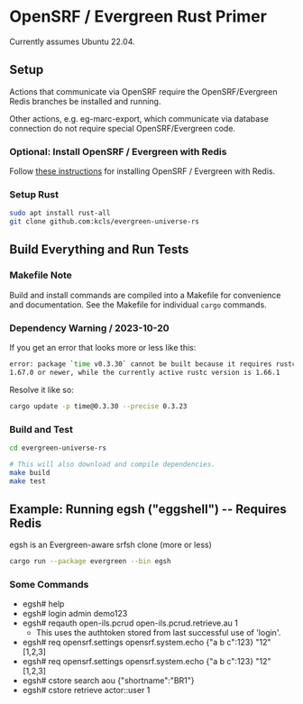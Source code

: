 # OpenSRF / Evergreen Rust Primer

Currently assumes Ubuntu 22.04.

## Setup

Actions that communicate via OpenSRF require the OpenSRF/Evergreen
Redis branches be installed and running.

Other actions, e.g. eg-marc-export, which communicate via database 
connection do not require special OpenSRF/Evergreen code.

### Optional: Install OpenSRF / Evergreen with Redis

Follow [these instructions](
    https://github.com/berick/evergreen-ansible-installer/tree/working/ubuntu-22.04-redis)
for installing OpenSRF / Evergreen with Redis.

### Setup Rust

```sh
sudo apt install rust-all 
git clone github.com:kcls/evergreen-universe-rs                                
```

## Build Everything and Run Tests

### Makefile Note

Build and install commands are compiled into a Makefile for convenience
and documentation.  See the Makefile for individual `cargo` commands.

### Dependency Warning / 2023-10-20

If you get an error that looks more or less like this:

```sh
error: package `time v0.3.30` cannot be built because it requires rustc 
1.67.0 or newer, while the currently active rustc version is 1.66.1
```

Resolve it like so:

```sh
cargo update -p time@0.3.30 --precise 0.3.23                                   
```

### Build and Test

```sh
cd evergreen-universe-rs

# This will also download and compile dependencies.
make build
make test
```

## Example: Running egsh ("eggshell") -- Requires Redis

egsh is an Evergreen-aware srfsh clone (more or less)

```sh
cargo run --package evergreen --bin egsh
```

### Some Commands

* egsh# help
* egsh# login admin demo123
* egsh# reqauth open-ils.pcrud open-ils.pcrud.retrieve.au 1
    * This uses the authtoken stored from last successful use of 'login'.
* egsh# req opensrf.settings opensrf.system.echo {"a b c":123} "12" [1,2,3]
* egsh# req opensrf.settings opensrf.system.echo {"a b c":123} "12" [1,2,3]
* egsh# cstore search aou {"shortname":"BR1"}
* egsh# cstore retrieve actor::user 1


